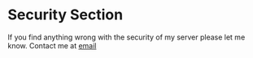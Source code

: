 # Security Section

If you find anything wrong with the security of my server please let me know.
Contact me at [email](mailto:contacto@jonathan.com.ar)
